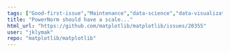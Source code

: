 ```yaml
---
tags: ["Good-first-issue","Maintenance","data-science","data-visualization","gtk","hacktoberfest","matplotlib","plotting","python","qt","tk","topic-collections-and-mappables","topic-color/colorbar","wx"]
title: "PowerNorm should have a scale..."
html_url: "https://github.com/matplotlib/matplotlib/issues/20355"
user: "jklymak"
repo: "matplotlib/matplotlib"
---
```


